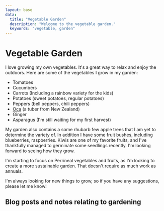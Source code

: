 ```yaml
---
layout: base
data: 
  title: "Vegetable Garden"
  description: "Welcome to the vegetable garden."
  keywords: "vegetable, garden"
---
```


# Vegetable Garden

<!-- Insert a picture here -->

I love growing my own vegetables. It's a great way to relax and enjoy the outdoors. Here are some of the vegetables I grow in my garden:

- Tomatoes
- Cucumbers
- Carrots (Including a rainbow variety for the kids)
- Potatoes (sweet potatoes, regular potatoes)
- Peppers (bell peppers, chili peppers)
- [Oca](https://en.wikipedia.org/wiki/Oxalis_tuberosa) (a tuber from New Zealand)
- Ginger
- Asparagus (I'm still waiting for my first harvest)

My garden also contains a some rhubarb few apple trees that I am yet to determine the variety of. In addition I have some fruit bushes, including blueberries, raspberries.
Kiwis are one of my favorite fruits, and I've thankfully managed to germinate some seedlings recently. I'm looking forward to seeing how they grow.

I'm starting to focus on Perrineal vegetables and fruits, as I'm looking to create a more sustainable garden. That doesn't require as much work as annuals.

I'm always looking for new things to grow, so if you have any suggestions, please let me know!

## Blog posts and notes relating to gardening

<!-- Using tags -->

<!-- Live stats of my plants? -->
